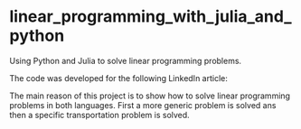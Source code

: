 # linear_programming_with_julia_and_python
Using Python and Julia to solve linear programming problems. 

The code was developed for the following LinkedIn article: 

The main reason of this project is to show how to solve linear programming problems in both languages. First a more generic problem is solved ans then a specific transportation problem is solved. 
